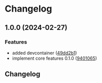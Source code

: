 # Changelog

## 1.0.0 (2024-02-27)


### Features

* added devcontainer ([49dd2b1](https://github.com/robbert229/pihole-operator/commit/49dd2b1dd2b06d490385eb1f3f7dbd882763d6d8))
* implement core features 0.1.0 ([9401065](https://github.com/robbert229/pihole-operator/commit/940106549f81265c416fdd9d66afcef45736e0d8))

## Changelog
